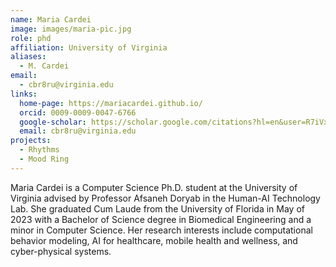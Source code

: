 ```yaml
---
name: Maria Cardei
image: images/maria-pic.jpg
role: phd
affiliation: University of Virginia
aliases:
  - M. Cardei
email:
  - cbr8ru@virginia.edu
links:
  home-page: https://mariacardei.github.io/
  orcid: 0009-0009-0047-6766
  google-scholar: https://scholar.google.com/citations?hl=en&user=R7iVxqUAAAAJ&inst=13751854044476728232
  email: cbr8ru@virginia.edu
projects: 
  - Rhythms
  - Mood Ring 
---
```


Maria Cardei is a Computer Science Ph.D. student at the University of Virginia advised by Professor Afsaneh Doryab in the Human-AI Technology Lab. She graduated Cum Laude from the University of Florida in May of 2023 with a Bachelor of Science degree in Biomedical Engineering and a minor in Computer Science. Her research interests include computational behavior modeling, AI for healthcare, mobile health and wellness, and cyber-physical systems.
